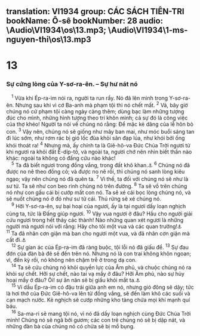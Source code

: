 translation: VI1934
group: CÁC SÁCH TIÊN-TRI
bookName: Ô-sê 
bookNumber: 28
audio: \Audio\VI1934\os\13.mp3; \Audio\VI1934\1-ms-nguyen-thi\os\13.mp3
-------

<div class="title"><h1>13</h1><h3>Sự cứng lòng của Y-sơ-ra-ên. – Sự hư nát nó</h3></div>
<span class="verse os_13_1"> <sup>1</sup> Vừa khi Ép-ra-im nói ra, người ta run rẩy. Nó đã lên mình trong Y-sơ-ra-ên. Nhưng sau khi vì cớ Ba-anh mà phạm tội thì nó chết mất. </span>
<span class="verse os_13_2"><sup>2</sup> Vả, bây giờ chúng nó cứ phạm tội càng ngày càng thêm; dùng bạc làm những tượng đúc cho mình, những hình tượng theo trí khôn mình; cả sự đó là công việc của thợ khéo! Người ta nói về chúng nó rằng: Để mặc kẻ dâng của lễ hôn bò con. </span>
<span class="verse os_13_3"><sup>3</sup> Vậy nên, chúng nó sẽ giống như mây ban mai, như móc buổi sáng tan đi lúc sớm, như rơm rác bị gió lốc đùa khỏi sân đạp lúa, như khói bởi ống khói thoát ra! </span>
<span class="verse os_13_4"><sup>4</sup> Nhưng mà, ấy chính ta là Giê-hô-va Đức Chúa Trời ngươi từ khi ngươi ra khỏi đất Ê-díp-tô, và ngoài ta, ngươi chớ nên nhìn biết thần nào khác: ngoài ta không có đấng cứu nào khác! <br/></span>
<span class="verse os_13_5"> <sup>5</sup> Ta đã biết ngươi trong đồng vắng, trong đất khô khan.<a data-toggle="tooltip" data-placement="bottom" title="Phu 8:11-17">⚓</a></span>
<span class="verse os_13_6"><sup>6</sup> Chúng nó đã được no nê theo đồng cỏ; và được no nê rồi, thì chúng nó sanh lòng kiêu ngạo; vậy nên chúng nó đã quên ta. </span>
<span class="verse os_13_7"><sup>7</sup> Vì thế, ta đối với chúng nó sẽ như là sư tử. Ta sẽ như con beo rình chúng nó trên đường. </span>
<span class="verse os_13_8"><sup>8</sup> Ta sẽ vồ trên chúng nó như con gấu cái bị cướp mất con nó. Ta sẽ xé cái bọc lòng chúng nó, và sẽ nuốt chúng nó ở đó như sư tử cái. Thú rừng sẽ xé chúng nó. <br/></span>
<span class="verse os_13_9"> <sup>9</sup> Hỡi Y-sơ-ra-ên, sự bại hoại của ngươi, ấy là tại ngươi dấy loạn nghịch cùng ta, tức là Đấng giúp ngươi. </span>
<span class="verse os_13_10"><sup>10</sup> Vậy vua ngươi ở đâu? Hầu cho người giải cứu ngươi trong hết thảy các thành! Nào những quan xét ngươi là những người mà ngươi nói với rằng: Hãy cho tôi một vua và các quan trưởng!<a data-toggle="tooltip" data-placement="bottom" title="1Sa 8:5-6">⚓</a></span>
<span class="verse os_13_11"><sup>11</sup> Ta đã nhân cơn giận mà ban cho ngươi một vua, và đã nhân cơn giận mà cất đi.<a data-toggle="tooltip" data-placement="bottom" title="1Sa 10:17-24; 15:26">⚓</a><br/></span>
<span class="verse os_13_12"> <sup>12</sup> Sự gian ác của Ép-ra-im đã ràng buộc, tội lỗi nó đã giấu để. </span>
<span class="verse os_13_13"><sup>13</sup> Sự đau đớn của đàn bà đẻ sẽ đến trên nó. Nhưng nó là con trai không khôn ngoan; vì, đến kỳ rồi, nó không nên chậm trễ ở trong dạ con. <br/></span>
<span class="verse os_13_14"> <sup>14</sup> Ta sẽ cứu chúng nó khỏi quyền lực của Âm phủ, và chuộc chúng nó ra khỏi sự chết. Hỡi sự chết, nào tai vạ mầy ở đâu? Hỡi Âm phủ, nào sự hủy hoại mầy ở đâu? Ôi! sự ăn năn sẽ bị giấu khỏi mắt ta.<a data-toggle="tooltip" data-placement="bottom" title="1Co 15:55">⚓</a><br/></span>
<span class="verse os_13_15"> <sup>15</sup> Ví dầu Ép-ra-im có đậu trái giữa anh em nó, nhưng gió đông sẽ dậy; tức là hơi thở của Đức Giê-hô-va lên từ đồng vắng, sẽ đến làm khô các suối và cạn mạch nước. Kẻ nghịch sẽ cướp những kho tàng chứa mọi khí mạnh quí báu. <br/></span>
<span class="verse os_13_16"> <sup>16</sup> Sa-ma-ri sẽ mang tội nó, vì nó đã dấy loạn nghịch cùng Đức Chúa Trời mình! Chúng nó sẽ ngã bởi gươm; các con trẻ chúng nó sẽ bị dập nát, và những đàn bà của chúng nó có chửa sẽ bị mổ bụng. <br/></span>
